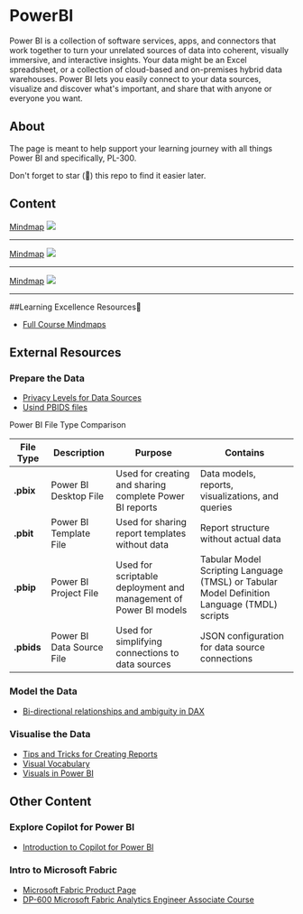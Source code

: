 # PowerBI
Power BI is a collection of software services, apps, and connectors that work together to turn your unrelated sources of data into coherent, visually immersive, and interactive insights. Your data might be an Excel spreadsheet, or a collection of cloud-based and on-premises hybrid data warehouses. Power BI lets you easily connect to your data sources, visualize and discover what's important, and share that with anyone or everyone you want.

## About

The page is meant to help support your learning journey with all things Power BI and specifically, PL-300.

Don't forget to star (🌟) this repo to find it easier later.

## Content

[Mindmap](https://ForTheLoveOfLearning.github.io/PL-300_Day_1.svg) 
<img src="https://ForTheLoveOfLearning.github.io/PL-300_Day_1.svg">

-------------------------------------

[Mindmap](https://ForTheLoveOfLearning.github.io/PL-300_Day_2.svg) 
<img src="https://ForTheLoveOfLearning.github.io/PL-300_Day_2.svg">

---------------------------------------

[Mindmap](https://ForTheLoveOfLearning.github.io/PL-300_Day_3.svg) 
<img src="https://ForTheLoveOfLearning.github.io/PL-300_Day_3.svg">

--------------------------------------




  
##Learning Excellence Resources📒
- [Full Course Mindmaps](https://azurebrainwave.github.io/?id=power-bi-data-analyst-associate-pl-300-mindmaps)

## External Resources

### Prepare the Data
- [Privacy Levels for Data Sources](https://learn.microsoft.com/en-us/power-bi/enterprise/desktop-privacy-levels)
- [Usind PBIDS files](https://learn.microsoft.com/en-us/power-bi/connect-data/desktop-data-sources#use-pbids-files-to-get-data)

Power BI File Type Comparison

| **File Type** | **Description** | **Purpose** | **Contains** |
|---------------|-----------------|-------------|--------------|
| **.pbix**     | Power BI Desktop File | Used for creating and sharing complete Power BI reports | Data models, reports, visualizations, and queries
| **.pbit**     | Power BI Template File | Used for sharing report templates without data | Report structure without actual data
| **.pbip**     | Power BI Project File | Used for scriptable deployment and management of Power BI models | Tabular Model Scripting Language (TMSL) or Tabular Model Definition Language (TMDL) scripts
| **.pbids**    | Power BI Data Source File | Used for simplifying connections to data sources | JSON configuration for data source connections |


### Model the Data
- [Bi-directional relationships and ambiguity in DAX](https://www.sqlbi.com/articles/bidirectional-relationships-and-ambiguity-in-dax/)

### Visualise the Data
- [Tips and Tricks for Creating Reports](https://learn.microsoft.com/en-us/power-bi/create-reports/desktop-tips-and-tricks-for-creating-reports)
- [Visual Vocabulary](https://learn.microsoft.com/en-us/power-bi/transform-model/desktop-measures)
- [Visuals in Power BI](https://learn.microsoft.com/en-us/power-bi/visuals/power-bi-visualization-types-for-reports-and-q-and-a)

## Other Content
### Explore Copilot for Power BI
- [Introduction to Copilot for Power BI](https://learn.microsoft.com/en-us/power-bi/create-reports/copilot-introduction?ns-enrollment-type=Collection&ns-enrollment-id=nq2bdzdox7pr2)
  
### Intro to Microsoft Fabric
- [Microsoft Fabric Product Page](https://www.microsoft.com/en-us/microsoft-fabric?msockid=186ce81abd2b6726173bfcc9bc29666a)
- [DP-600 Microsoft Fabric Analytics Engineer Associate Course](https://learn.microsoft.com/en-us/training/courses/dp-600t00)


